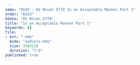 ```yaml
---
name: "0193 - 02 Nisan 5778 In an Acceptable Manner Part 1"
order: "0193"
hdate: "02 Nisan 5778"
title: "In an Acceptable Manner Part 1"
keywords: []
file:
- ext: ".m4a"
  mime: "audio/x-m4a"
  size: 3583218
  duration: "7:9"
published: true
---
```


